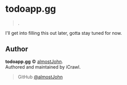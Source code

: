 # todoapp.gg

> .

I'll get into filling this out later, gotta stay tuned for now.

## Author

**todoapp.gg** © [almostJohn](https://github.com/almostJohn).  
Authored and maintained by iCrawl.

> GitHub [@almostJohn](https://github.com/almostJohn)

